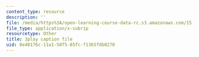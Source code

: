 ```yaml
---
content_type: resource
description: ''
file: /media/https%3A/open-learning-course-data-rc.s3.amazonaws.com/15-071-the-analytics-edge-spring-2017/8e40176c11a158f585fcf1365fdb0270_6m4l2k9hBZw.vtt
file_type: application/x-subrip
resourcetype: Other
title: 3play caption file
uid: 8e40176c-11a1-58f5-85fc-f1365fdb0270
---
```

